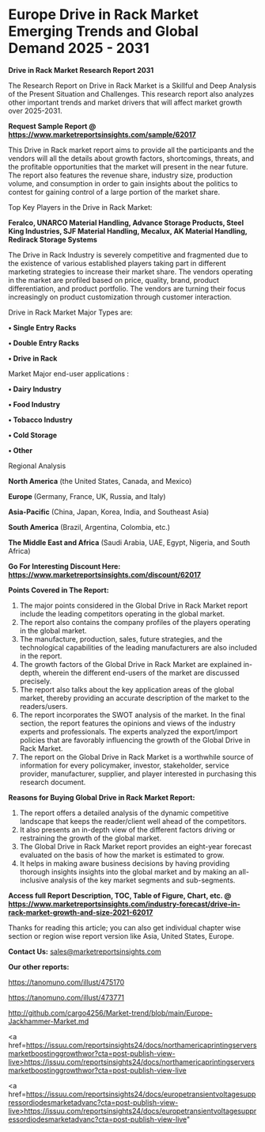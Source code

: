 # Europe Drive in Rack Market Emerging Trends and Global Demand 2025 - 2031

<strong>Drive in Rack Market Research Report 2031</strong>

The Research Report on Drive in Rack Market is a Skillful and Deep Analysis of the Present Situation and Challenges. This research report also analyzes other important trends and market drivers that will affect market growth over 2025-2031.

<strong>Request Sample Report @ <a href=https://www.marketreportsinsights.com/sample/62017>https://www.marketreportsinsights.com/sample/62017</a></strong>

This Drive in Rack market report aims to provide all the participants and the vendors will all the details about growth factors, shortcomings, threats, and the profitable opportunities that the market will present in the near future. The report also features the revenue share, industry size, production volume, and consumption in order to gain insights about the politics to contest for gaining control of a large portion of the market share.

Top Key Players in the Drive in Rack Market:

<strong>Feralco, UNARCO Material Handling, Advance Storage Products, Steel King Industries, SJF Material Handling, Mecalux, AK Material Handling, Redirack Storage Systems</strong>

The Drive in Rack Industry is severely competitive and fragmented due to the existence of various established players taking part in different marketing strategies to increase their market share. The vendors operating in the market are profiled based on price, quality, brand, product differentiation, and product portfolio. The vendors are turning their focus increasingly on product customization through customer interaction.

Drive in Rack Market Major Types are:

<strong>• Single Entry Racks

• Double Entry Racks

• Drive in Rack</strong>

Market Major end-user applications :

<strong>• Dairy Industry

• Food Industry

• Tobacco Industry

• Cold Storage

• Other</strong>

Regional Analysis

</u><strong><b>North America</b></strong> (the United States, Canada, and Mexico)

<strong><b>Europe </b></strong>(Germany, France, UK, Russia, and Italy)

<strong><b>Asia-Pacific</b></strong> (China, Japan, Korea, India, and Southeast Asia)

<strong><b>South America</b></strong> (Brazil, Argentina, Colombia, etc.)

<strong><b>The Middle East and Africa</b></strong> (Saudi Arabia, UAE, Egypt, Nigeria, and South Africa)

<strong>Go For Interesting Discount Here: <a href=https://www.marketreportsinsights.com/discount/62017>https://www.marketreportsinsights.com/discount/62017</a></strong>

<strong>Points Covered in The Report:</strong>
<ol>
  <li>The major points considered in the Global Drive in Rack Market report include the leading competitors operating in the global market.</li>
  <li>The report also contains the company profiles of the players operating in the global market.</li>
  <li>The manufacture, production, sales, future strategies, and the technological capabilities of the leading manufacturers are also included in the report.</li>
  <li>The growth factors of the Global Drive in Rack Market are explained in-depth, wherein the different end-users of the market are discussed precisely.</li>
  <li>The report also talks about the key application areas of the global market, thereby providing an accurate description of the market to the readers/users.</li>
  <li>The report incorporates the SWOT analysis of the market. In the final section, the report features the opinions and views of the industry experts and professionals. The experts analyzed the export/import policies that are favorably influencing the growth of the Global Drive in Rack Market.</li>
  <li>The report on the Global Drive in Rack Market is a worthwhile source of information for every policymaker, investor, stakeholder, service provider, manufacturer, supplier, and player interested in purchasing this research document.</li>
</ol>
<strong>Reasons for Buying Global Drive in Rack Market Report:</strong>

<ol>
  <li>The report offers a detailed analysis of the dynamic competitive landscape that keeps the reader/client well ahead of the competitors.</li>
  <li>It also presents an in-depth view of the different factors driving or restraining the growth of the global market.</li>
  <li>The Global Drive in Rack Market report provides an eight-year forecast evaluated on the basis of how the market is estimated to grow.</li>
  <li>It helps in making aware business decisions by having providing thorough insights insights into the global market and by making an all-inclusive analysis of the key market segments and sub-segments.</li>
</ol>
<strong>Access full Report Description, TOC, Table of Figure, Chart, etc. @ <a href=https://www.marketreportsinsights.com/industry-forecast/drive-in-rack-market-growth-and-size-2021-62017>https://www.marketreportsinsights.com/industry-forecast/drive-in-rack-market-growth-and-size-2021-62017</a></strong>


Thanks for reading this article; you can also get individual chapter wise section or region wise report version like Asia, United States, Europe.

<strong>Contact Us:</strong>
sales@marketreportsinsights.com

<strong>Our other reports:</strong>

<a href=https://tanomuno.com/illust/475170>https://tanomuno.com/illust/475170</a>

<a href=https://tanomuno.com/illust/473771>https://tanomuno.com/illust/473771</a>

<a href=http://github.com/cargo4256/Market-trend/blob/main/Europe-Jackhammer-Market.md>http://github.com/cargo4256/Market-trend/blob/main/Europe-Jackhammer-Market.md</a>

<a href=https://issuu.com/reportsinsights24/docs/northamericaprintingserversmarketboostinggrowthwor?cta=post-publish-view-live>https://issuu.com/reportsinsights24/docs/northamericaprintingserversmarketboostinggrowthwor?cta=post-publish-view-live</a>

<a href=https://issuu.com/reportsinsights24/docs/europetransientvoltagesuppressordiodesmarketadvanc?cta=post-publish-view-live>https://issuu.com/reportsinsights24/docs/europetransientvoltagesuppressordiodesmarketadvanc?cta=post-publish-view-live</a>"
